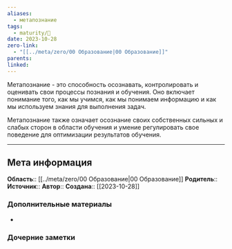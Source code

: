 ```yaml
---
aliases:
  - метапознание
tags:
  - maturity/🌱
date: 2023-10-28
zero-link:
  - "[[../meta/zero/00 Образование|00 Образование]]"
parents: 
linked: 
---
```

Метапознание - это способность осознавать, контролировать и оценивать свои процессы познания и обучения. Оно включает понимание того, как мы учимся, как мы понимаем информацию и как мы используем знания для выполнения задач.

Метапознание также означает осознание своих собственных сильных и слабых сторон в области обучения и умение регулировать свое поведение для оптимизации результатов обучения.
***
## Мета информация
**Область**:: [[../meta/zero/00 Образование|00 Образование]]
**Родитель**:: 
**Источник**:: 
**Автор**:: 
**Создана**:: [[2023-10-28]]
### Дополнительные материалы
- 
### Дочерние заметки
<!-- QueryToSerialize: LIST FROM [[]] WHERE contains(Родитель, this.file.link) or contains(parents, this.file.link) -->
